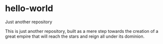 # hello-world
Just another repository

This is just another repository, built as a mere step towards the creation of a great empire that will reach the stars and reign all under its dominion.
